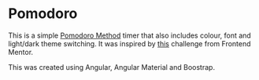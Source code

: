 # Pomodoro

This is a simple [Pomodoro Method](https://en.wikipedia.org/wiki/Pomodoro_Technique) timer that also includes colour, font and light/dark theme switching. It was inspired by [this](https://www.frontendmentor.io/challenges/pomodoro-app-KBFnycJ6G) challenge from Frontend Mentor.

This was created using Angular, Angular Material and Boostrap.
